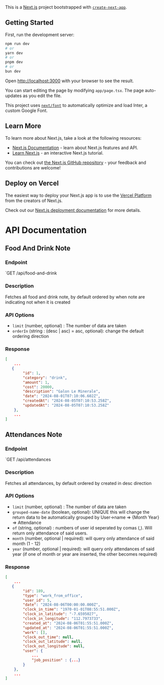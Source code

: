 This is a [Next.js](https://nextjs.org/) project bootstrapped with [`create-next-app`](https://github.com/vercel/next.js/tree/canary/packages/create-next-app).

## Getting Started

First, run the development server:

```bash
npm run dev
# or
yarn dev
# or
pnpm dev
# or
bun dev
```

Open [http://localhost:3000](http://localhost:3000) with your browser to see the result.

You can start editing the page by modifying `app/page.tsx`. The page auto-updates as you edit the file.

This project uses [`next/font`](https://nextjs.org/docs/basic-features/font-optimization) to automatically optimize and load Inter, a custom Google Font.

## Learn More

To learn more about Next.js, take a look at the following resources:

- [Next.js Documentation](https://nextjs.org/docs) - learn about Next.js features and API.
- [Learn Next.js](https://nextjs.org/learn) - an interactive Next.js tutorial.

You can check out [the Next.js GitHub repository](https://github.com/vercel/next.js/) - your feedback and contributions are welcome!

## Deploy on Vercel

The easiest way to deploy your Next.js app is to use the [Vercel Platform](https://vercel.com/new?utm_medium=default-template&filter=next.js&utm_source=create-next-app&utm_campaign=create-next-app-readme) from the creators of Next.js.

Check out our [Next.js deployment documentation](https://nextjs.org/docs/deployment) for more details.

# API Documentation

## Food And Drink Note

### Endpoint

`GET /api/food-and-drink

### Description

Fetches all food and drink note, by default ordered by when note are indicating not when it is created

### API Options

- `limit` (number, optional) : The number of data are taken
- `orderIn` (string : (desc | asc) = asc, optional): change the default ordering direction

### Response

```json
[
    ...
   {
        "id": 1,
        "category": "drink",
        "amount": 1,
        "cost": 20000,
        "description": "Galon Le Minerale",
        "date": "2024-08-01T07:10:06.602Z",
        "createdAt": "2024-08-05T07:10:53.258Z",
        "updatedAt": "2024-08-05T07:10:53.258Z"
    },
    ...
]
```

## Attendances Note

### Endpoint

`GET /api/attendances

### Description

Fetches all attendances, by default ordered by created in desc direction

### API Options

- `limit` (number, optional) : The number of data are taken
- `grouped-name-date` (boolean, optional): UNIQUE this will change the return data to be automatically grouped by User->name => {Month Year} => Attendance
- `of` (string, optional) : numbers of user id seperated by comas (,). Will return only attendance of said users.
- `month` (number, optional | required): will query only attendance of said month (1 - 12)
- `year` (number, optional | required): will query only attendances of said year (if one of month or year are inserted, the other becomes required)

### Response

```json
[
    ...
   {
        "id": 189,
        "type": "work_from_office",
        "user_id": 5,
        "date": "2024-08-06T00:00:00.000Z",
        "clock_in_time": "1970-01-01T08:55:51.000Z",
        "clock_in_latitude": "-7.6595027",
        "clock_in_longitude": "112.7973733",
        "created_at": "2024-08-06T01:55:51.000Z",
        "updated_at": "2024-08-06T01:55:51.000Z",
        "work": [],
        "clock_out_time": null,
        "clock_out_latitude": null,
        "clock_out_longitude": null,
        "user": {
            ...
            "job_position" : {...}
        }
    },
    ...
]
```
